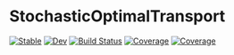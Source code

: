 # StochasticOptimalTransport

[![Stable](https://img.shields.io/badge/docs-stable-blue.svg)](https://devmotion.github.io/StochasticOptimalTransport.jl/stable)
[![Dev](https://img.shields.io/badge/docs-dev-blue.svg)](https://devmotion.github.io/StochasticOptimalTransport.jl/dev)
[![Build Status](https://github.com/devmotion/StochasticOptimalTransport.jl/workflows/CI/badge.svg)](https://github.com/devmotion/StochasticOptimalTransport.jl/actions)
[![Coverage](https://codecov.io/gh/devmotion/StochasticOptimalTransport.jl/branch/master/graph/badge.svg)](https://codecov.io/gh/devmotion/StochasticOptimalTransport.jl)
[![Coverage](https://coveralls.io/repos/github/devmotion/StochasticOptimalTransport.jl/badge.svg?branch=master)](https://coveralls.io/github/devmotion/StochasticOptimalTransport.jl?branch=master)
